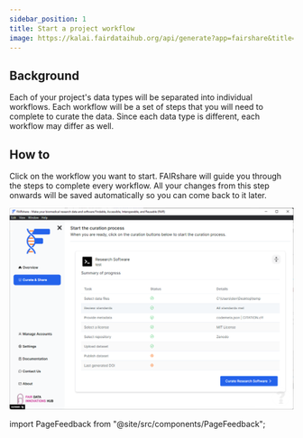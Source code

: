 ```yaml
---
sidebar_position: 1
title: Start a project workflow
image: https://kalai.fairdataihub.org/api/generate?app=fairshare&title=Start%20a%20project%20workflow&description=Curate%20and%20Share%20%7C%20Workflows&org=fairdataihub
---
```


## Background

Each of your project's data types will be separated into individual workflows. Each workflow will be a set of steps that you will need to complete to curate the data. Since each data type is different, each workflow may differ as well.

## How to

Click on the workflow you want to start. FAIRshare will guide you through the steps to complete every workflow. All your changes from this step onwards will be saved automatically so you can come back to it later.

![](./images/showAllWorkflows.png)

import PageFeedback from "@site/src/components/PageFeedback";

<PageFeedback />
